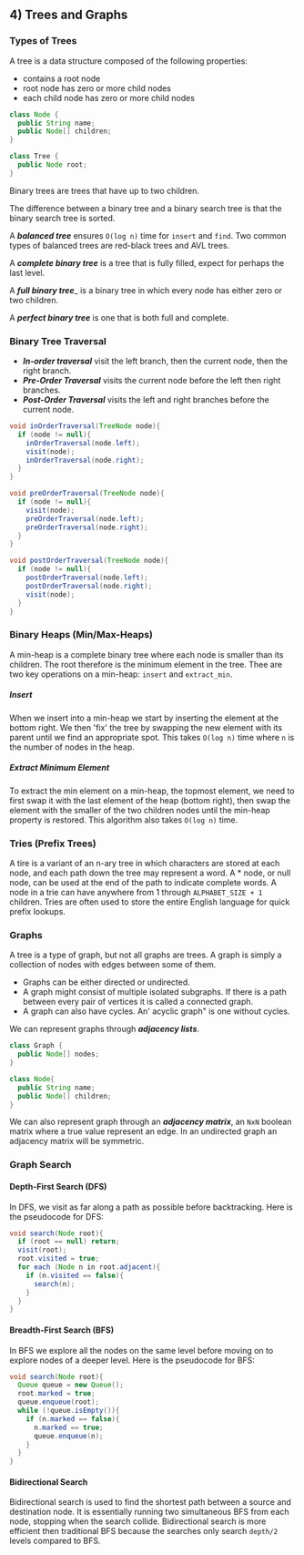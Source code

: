 ## 4) Trees and Graphs

### Types of Trees

A tree is a data structure composed of the following properties:
- contains a root node
- root node has zero or more child nodes
- each child node has zero or more child nodes

```java
class Node {
  public String name;
  public Node[] children;
}

class Tree {
  public Node root;
}
```

Binary trees are trees that have up to two children.

The difference between a binary tree and a binary search tree is that the binary search tree is sorted.

A ___balanced tree___ ensures ```O(log n)``` time for ```insert``` and ```find```. Two common types of balanced trees are red-black trees and AVL trees.

A ___complete binary tree___ is a tree that is fully filled, expect for perhaps the last level.

A ___full binary tree____ is a binary tree in which every node has either zero or two children.

A ___perfect binary tree___ is one that is both full and complete.

### Binary Tree Traversal

- ___In-order traversal___ visit the left branch, then the current node, then the right branch.
- ___Pre-Order Traversal___ visits the current node before the left then right branches.
- ___Post-Order Traversal___ visits the left and right branches before the current node.

```java
void inOrderTraversal(TreeNode node){
  if (node != null){
    inOrderTraversal(node.left);
    visit(node);
    inOrderTraversal(node.right);
  }
}

void preOrderTraversal(TreeNode node){
  if (node != null){
    visit(node);
    preOrderTraversal(node.left);
    preOrderTraversal(node.right);
  }
}

void postOrderTraversal(TreeNode node){
  if (node != null){
    postOrderTraversal(node.left);
    postOrderTraversal(node.right);
    visit(node);
  }
}
```

### Binary Heaps (Min/Max-Heaps)

A min-heap is a complete binary tree where each node is smaller than its children. The root therefore is the minimum element in the tree. Thee are two key operations on a min-heap: ```insert``` and ```extract_min```.

##### Insert

When we insert into a min-heap we start by inserting the element at the bottom right. We then 'fix' the tree by swapping the new element with its parent until we find an appropriate spot. This takes ```O(log n)``` time where ```n``` is the number of nodes in the heap.

##### Extract Minimum Element

To extract the min element on a min-heap, the topmost element, we need to first swap it with the last element of the heap (bottom right), then swap the element with the smaller of the two children nodes until the min-heap property is restored. This algorithm also takes ```O(log n)``` time.

### Tries (Prefix Trees)

A tire is a variant of an n-ary tree in which characters are stored at each node, and each path down the tree may represent a word. A * node, or null node, can be used at the end of the path to indicate complete words. A node in a trie can have anywhere from 1 through ```ALPHABET_SIZE + 1``` children. Tries are often used to store the entire English language for quick prefix lookups.

### Graphs

A tree is a type of graph, but not all graphs are trees. A graph is simply a collection of nodes with edges between some of them.
- Graphs can be either directed or undirected.
- A graph might consist of multiple isolated subgraphs. If there is a path between every pair of vertices it is called a connected graph.
- A graph can also have cycles. An' acyclic graph" is one without cycles.

We can represent graphs through ___adjacency lists___.

```java
class Graph {
  public Node[] nodes;
}

class Node{
  public String name;
  public Node[] children;
}
```

We can also represent graph through an ___adjacency matrix___, an ```NxN``` boolean matrix where a true value represent an edge. In an undirected graph an adjacency matrix will be symmetric.

### Graph Search

#### Depth-First Search (DFS)

In DFS, we visit as far along a path as possible before backtracking. Here is the pseudocode for DFS:

```java
void search(Node root){
  if (root == null) return;
  visit(root);
  root.visited = true;
  for each (Node n in root.adjacent){
    if (n.visited == false){
      search(n);
    }
  }
}
```

#### Breadth-First Search (BFS)

In BFS we explore all the nodes on the same level before moving on to explore nodes of a deeper level. Here is the pseudocode for BFS:

```java
void search(Node root){
  Queue queue = new Queue();
  root.marked = true;
  queue.enqueue(root);
  while (!queue.isEmpty()){
    if (n.marked == false){
      n.marked == true;
      queue.enqueue(n);
    }
  }
}
```

#### Bidirectional Search

Bidirectional search is used to find the shortest path between a source and destination node. It is essentially running two simultaneous BFS from each node, stopping when the search collide. Bidirectional search is more efficient then traditional BFS because the searches only search ```depth/2``` levels compared to BFS.